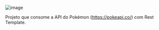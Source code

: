 ![image](https://user-images.githubusercontent.com/54289776/133309699-8c262c86-6db9-4e9f-b3ae-86c4772e84fe.png)

Projeto que consome a API do Pokémon (https://pokeapi.co/) com Rest Template. 
